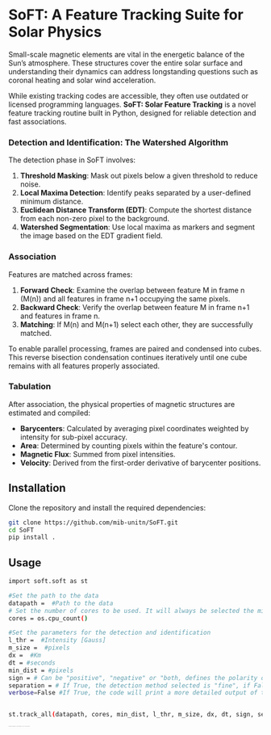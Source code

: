 # SoFT: A Feature Tracking Suite for Solar Physics

Small-scale magnetic elements are vital in the energetic balance of the Sun’s atmosphere. These structures cover the entire solar surface and understanding their dynamics can address longstanding questions such as coronal heating and solar wind acceleration.

While existing tracking codes are accessible, they often use outdated or licensed programming languages. **SoFT: Solar Feature Tracking** is a novel feature tracking routine built in Python, designed for reliable detection and fast associations.

### Detection and Identification: The Watershed Algorithm

The detection phase in SoFT involves:

1. **Threshold Masking**: Mask out pixels below a given threshold to reduce noise.
2. **Local Maxima Detection**: Identify peaks separated by a user-defined minimum distance.
3. **Euclidean Distance Transform (EDT)**: Compute the shortest distance from each non-zero pixel to the background.
4. **Watershed Segmentation**: Use local maxima as markers and segment the image based on the EDT gradient field.

### Association

Features are matched across frames:

1. **Forward Check**: Examine the overlap between feature M in frame n (M(n)) and all features in frame n+1 occupying the same pixels.
2. **Backward Check**: Verify the overlap between feature M in frame n+1 and features in frame n.
3. **Matching**: If M(n) and M(n+1) select each other, they are successfully matched.

To enable parallel processing, frames are paired and condensed into cubes. This reverse bisection condensation continues iteratively until one cube remains with all features properly associated.

### Tabulation

After association, the physical properties of magnetic structures are estimated and compiled:

- **Barycenters**: Calculated by averaging pixel coordinates weighted by intensity for sub-pixel accuracy.
- **Area**: Determined by counting pixels within the feature's contour.
- **Magnetic Flux**: Summed from pixel intensities.
- **Velocity**: Derived from the first-order derivative of barycenter positions.

## Installation

Clone the repository and install the required dependencies:

```sh
git clone https://github.com/mib-unitn/SoFT.git
cd SoFT
pip install .
```

## Usage

```sh
import soft.soft as st

#Set the path to the data
datapath =  #Path to the data
# Set the number of cores to be used. It will always be selected the minimum between the number of cores available and the number of frames in the data.
cores = os.cpu_count()

#Set the parameters for the detection and identification
l_thr =  #Intensity [Gauss]
m_size =  #pixels
dx =  #Km
dt = #seconds
min_dist = #pixels
sign = # Can be "positive", "negative" or "both, defines the polarity of the features to be tracked
separation = # If True, the detection method selected is "fine", if False, the detection method selected is "coarse". Check the paper for more details on the detection methods
verbose=False #If True, the code will print a more detailed output of the tracking process


st.track_all(datapath, cores, min_dist, l_thr, m_size, dx, dt, sign, separation, verbose=False)
```




<sub><sup><sub><sup><sub><sup><sub><sup><sub><sup><sub><sup><sub><sup><sub><sup> M. Berretti wishes to acknowledge that SoFT could also be interpreted as "So' Francesco Totti" and it's totally ok with it.</sup></sub></sup></sub></sup></sub></sup></sub></sup></sub></sup></sub></sup></sub></sup></sub>